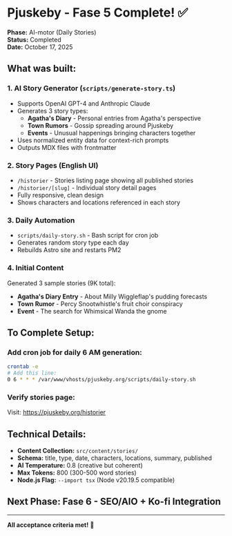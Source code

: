 # Pjuskeby - Fase 5 Complete! ✅

**Phase:** AI-motor (Daily Stories)  
**Status:** Completed  
**Date:** October 17, 2025

## What was built:

### 1. AI Story Generator (`scripts/generate-story.ts`)
- Supports OpenAI GPT-4 and Anthropic Claude
- Generates 3 story types:
  - **Agatha's Diary** - Personal entries from Agatha's perspective
  - **Town Rumors** - Gossip spreading around Pjuskeby
  - **Events** - Unusual happenings bringing characters together
- Uses normalized entity data for context-rich prompts
- Outputs MDX files with frontmatter

### 2. Story Pages (English UI)
- `/historier` - Stories listing page showing all published stories
- `/historier/[slug]` - Individual story detail pages
- Fully responsive, clean design
- Shows characters and locations referenced in each story

### 3. Daily Automation
- `scripts/daily-story.sh` - Bash script for cron job
- Generates random story type each day
- Rebuilds Astro site and restarts PM2

### 4. Initial Content
Generated 3 sample stories (9K total):
- **Agatha's Diary Entry** - About Milly Wiggleflap's pudding forecasts
- **Town Rumor** - Percy Snootwhistle's fruit choir conspiracy
- **Event** - The search for Whimsical Wanda the gnome

## To Complete Setup:

### Add cron job for daily 6 AM generation:
```bash
crontab -e
# Add this line:
0 6 * * * /var/www/vhosts/pjuskeby.org/scripts/daily-story.sh
```

### Verify stories page:
Visit: https://pjuskeby.org/historier

## Technical Details:

- **Content Collection:** `src/content/stories/`
- **Schema:** title, type, date, characters, locations, summary, published
- **AI Temperature:** 0.8 (creative but coherent)
- **Max Tokens:** 800 (300-500 word stories)
- **Node.js Flag:** `--import tsx` (Node v20.19.5 compatible)

## Next Phase: Fase 6 - SEO/AIO + Ko-fi Integration

---

**All acceptance criteria met!** 🎉

